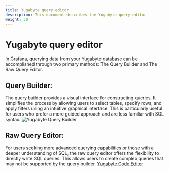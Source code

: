 ```yaml
---
title: Yugabyte query editor
description: This document describes the Yugabyte query editor
weight: 30
---
```


# Yugabyte query editor

In Grafana, querying data from your Yugabyte database can be accomplished through two primary methods: The Query Builder and The Raw Query Editor.

## Query Builder:
The query builder provides a visual interface for constructing queries. It simplifies the process by allowing users to select tables, specify rows, and apply filters using an intuitive graphical interface. This is particularly useful for users who prefer a more guided approach and are less familiar with SQL syntax.
![Yugabyte Query Builder](/media/docs/yugabyte/yugabyte_explore_builder.png)

## Raw Query Editor:
For users seeking more advanced querying capabilities or those with a deeper understanding of SQL, the raw query editor offers the flexibility to directly write SQL queries. This allows users to create complex queries that may not be supported by the query builder.
[Yugabyte Code Editor](/media/docs/yugabyte/yugabyte_explore_code.png)
